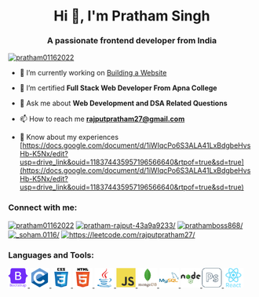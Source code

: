 <h1 align="center">Hi 👋, I'm Pratham Singh</h1>
<h3 align="center">A passionate frontend developer from India</h3>

<p align="left"> <a href="https://twitter.com/pratham01162022" target="blank"><img src="https://img.shields.io/twitter/follow/pratham01162022?logo=twitter&style=for-the-badge" alt="pratham01162022" /></a> </p>

- 🔭 I’m currently working on [Building a Website](https://prathamsingh0116.github.io/DrPkNigam/)

- 🌱 I’m certified **Full Stack Web Developer From Apna College**

- 💬 Ask me about **Web Development and DSA Related Questions**

- 📫 How to reach me **rajputpratham27@gmail.com**

- 📄 Know about my experiences [https://docs.google.com/document/d/1iWIqcPo6S3ALA41LxBdgbeHvsHb-K5Nx/edit?usp=drive_link&ouid=118374435957196566640&rtpof=true&sd=true](https://docs.google.com/document/d/1iWIqcPo6S3ALA41LxBdgbeHvsHb-K5Nx/edit?usp=drive_link&ouid=118374435957196566640&rtpof=true&sd=true)

<h3 align="left">Connect with me:</h3>
<p align="left">
<a href="https://twitter.com/pratham01162022" target="blank"><img align="center" src="https://raw.githubusercontent.com/rahuldkjain/github-profile-readme-generator/master/src/images/icons/Social/twitter.svg" alt="pratham01162022" height="30" width="40" /></a>
<a href="https://linkedin.com/in/pratham-rajput-43a9a9233/" target="blank"><img align="center" src="https://raw.githubusercontent.com/rahuldkjain/github-profile-readme-generator/master/src/images/icons/Social/linked-in-alt.svg" alt="pratham-rajput-43a9a9233/" height="30" width="40" /></a>
<a href="https://fb.com/prathamboss868/" target="blank"><img align="center" src="https://raw.githubusercontent.com/rahuldkjain/github-profile-readme-generator/master/src/images/icons/Social/facebook.svg" alt="prathamboss868/" height="30" width="40" /></a>
<a href="https://instagram.com/_soham.0116/" target="blank"><img align="center" src="https://raw.githubusercontent.com/rahuldkjain/github-profile-readme-generator/master/src/images/icons/Social/instagram.svg" alt="_soham.0116/" height="30" width="40" /></a>
<a href="https://www.leetcode.com/https://leetcode.com/rajputpratham27/" target="blank"><img align="center" src="https://raw.githubusercontent.com/rahuldkjain/github-profile-readme-generator/master/src/images/icons/Social/leet-code.svg" alt="https://leetcode.com/rajputpratham27/" height="30" width="40" /></a>
</p>

<h3 align="left">Languages and Tools:</h3>
<p align="left"> <a href="https://getbootstrap.com" target="_blank" rel="noreferrer"> <img src="https://raw.githubusercontent.com/devicons/devicon/master/icons/bootstrap/bootstrap-plain-wordmark.svg" alt="bootstrap" width="40" height="40"/> </a> <a href="https://www.cprogramming.com/" target="_blank" rel="noreferrer"> <img src="https://raw.githubusercontent.com/devicons/devicon/master/icons/c/c-original.svg" alt="c" width="40" height="40"/> </a> <a href="https://www.w3schools.com/css/" target="_blank" rel="noreferrer"> <img src="https://raw.githubusercontent.com/devicons/devicon/master/icons/css3/css3-original-wordmark.svg" alt="css3" width="40" height="40"/> </a> <a href="https://www.w3.org/html/" target="_blank" rel="noreferrer"> <img src="https://raw.githubusercontent.com/devicons/devicon/master/icons/html5/html5-original-wordmark.svg" alt="html5" width="40" height="40"/> </a> <a href="https://www.java.com" target="_blank" rel="noreferrer"> <img src="https://raw.githubusercontent.com/devicons/devicon/master/icons/java/java-original.svg" alt="java" width="40" height="40"/> </a> <a href="https://developer.mozilla.org/en-US/docs/Web/JavaScript" target="_blank" rel="noreferrer"> <img src="https://raw.githubusercontent.com/devicons/devicon/master/icons/javascript/javascript-original.svg" alt="javascript" width="40" height="40"/> </a> <a href="https://www.mongodb.com/" target="_blank" rel="noreferrer"> <img src="https://raw.githubusercontent.com/devicons/devicon/master/icons/mongodb/mongodb-original-wordmark.svg" alt="mongodb" width="40" height="40"/> </a> <a href="https://www.mysql.com/" target="_blank" rel="noreferrer"> <img src="https://raw.githubusercontent.com/devicons/devicon/master/icons/mysql/mysql-original-wordmark.svg" alt="mysql" width="40" height="40"/> </a> <a href="https://nodejs.org" target="_blank" rel="noreferrer"> <img src="https://raw.githubusercontent.com/devicons/devicon/master/icons/nodejs/nodejs-original-wordmark.svg" alt="nodejs" width="40" height="40"/> </a> <a href="https://www.photoshop.com/en" target="_blank" rel="noreferrer"> <img src="https://raw.githubusercontent.com/devicons/devicon/master/icons/photoshop/photoshop-line.svg" alt="photoshop" width="40" height="40"/> </a> <a href="https://reactjs.org/" target="_blank" rel="noreferrer"> <img src="https://raw.githubusercontent.com/devicons/devicon/master/icons/react/react-original-wordmark.svg" alt="react" width="40" height="40"/> </a> </p>
